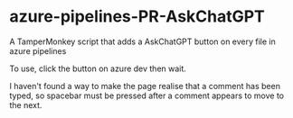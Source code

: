 # azure-pipelines-PR-AskChatGPT
A TamperMonkey script that adds a AskChatGPT button on every file in azure pipelines


To use, click the button on azure dev then wait.

I haven't found a way to make the page realise that a comment has been typed, so spacebar must be pressed after a comment appears to move to the next.
